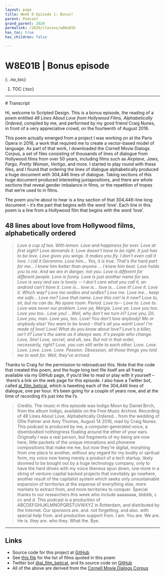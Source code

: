 ```yaml
---
layout: page
title: Week 8 Episode 1: Bonus!
parent: Podcast
grand_parent: 2020
permalink: /2020/classes/w08e01b
has_toc: true
has_children: false

---
```


# W8E01B | Bonus episode
{: .no_toc}

1. TOC
{:toc}



<!-- # Listen

<iframe src="https://anchor.fm/scripteddesign/embed/episodes/S01-W05-E02-Scripted-Design--Week-5-Episode-2-em84ke" height="102px" width="100%" frameborder="0" scrolling="no"></iframe>

<br>

[Leave a voice message for the show!](https://anchor.fm/scripteddesign/message){: .button}

### Subscribe

Subscribe to Scripted Design on your favourite podcast platform:

[Spotify](https://open.spotify.com/show/3sYD3KyPJXnIHUY2m2uFcy){: .button} [Apple Podcasts](https://podcasts.apple.com/nl/podcast/scripted-design/id1533696064?l=en){: .button} [Google Podcasts](https://www.google.com/podcasts?feed=aHR0cHM6Ly9hbmNob3IuZm0vcy8zN2QzMjZjNC9wb2RjYXN0L3Jzcw==){: .button} [Breaker](https://breaker.audio/scripted-design){: .button} [Pocket Casts](https://pca.st/h40ivs5f){: .button} [Anchor.fm](https://anchor.fm/scripteddesign){: .button} [RadioPublic](https://radiopublic.com/scripted-design-WaxpdP){: .button} [Castbox](https://castbox.fm/channel/Scripted-Design-id3371338){: .button} [RSS](https://anchor.fm/s/37d326c4/podcast/rss){: .button} -->

---

# Transcript

<!-- Copy and paste the converted output. -->


Hi, welcome to Scripted Design. This is a bonus episode, the reading of a poem entitled _48 Lines About Love from Hollywood Films, Alphabetically Ordered_, compiled by me, and performed by my good friend Craig Nunes, in front of a very appreciative crowd, on the fourteenth of August 2016.

This poem actually emerged from a project I was working on at the Paris Opera in 2016, a work that required me to create a vector-based model of language. As part of that work, I downloaded the Cornell Movie Dialogs Corpus, a set of files consisting of thousands of lines of dialogue from Hollywood films from over 50 years, including films such as _Airplane_, _Jaws_, _Fargo_, _Pretty Woman_, _Vertigo_, and more. I started to play round with these files, and I found that ordering the lines of dialogue alphabetically produced a huge document with 304,446 lines of dialogue. Taking sections of this huge document produced interesting juxtapositions, and there are whole sections that reveal gender imbalance in films, or the repetition of tropes that we’re used to in films.

The poem you’re about to hear is a tiny section of that 304,446-line long document – it’s the part that begins with the word ‘love’. Each line in this poem is a line from a Hollywood film that begins with the word ‘love’.


## 48 lines about love from Hollywood films, alphabetically ordered

>_Love a cup of tea. With lemon._
_Love and happiness for ever._
_Love at first sight?_
_Love demands it._
_Love doesn't have to be right. It just has to be love._
_Love gives you wings. It makes you fly. I don't even call it love. I call it Geronimo._
_Love him... Yes, it is true. That's the hard part for me... I knew him better than anyone ... I knew him best._
_Love holds you to me. And we are in danger, not you._
_Love is different for different people._
_Love is funny._
_Love is just another name for sex. Love is sexy and sex is lovely -- I don't care what you call it, an android can't have it._
_Love is... love is... love is..._
_Love it!_
_Love it._
_Love it. Which way?_
_Love me oodles and oodles?_
_Love me._
_Love me... keep me safe..._
_Love me?_
_Love that name._
_Love this car! Is it new?_
_Love to, sir, but no can do. No spare room. Period._
_Love to--_
_Love to._
_Love to._
_Love was never our problem._
_Love ya, Margie._
_Love ya._
_Love you too._
_Love you too.._
_Love you! ...Well, why don't we turn in?_
_Love you, Dil._
_Love you, man._
_Love you, too._
_Love! You don't love anybody! Me or anybody else! You want to be loved - that's all you want!_
_Love! I'm made of love!_
_Love! What do you know about love?_
_Love's a killer, isn't it?_
_Love's the same as it always was. It's people who change._
_Love, Sire!_
_Love, secret, and uh, sex. But not in that order, necessarily, right?_
_Love, you can still write to each other._
_Love._
_Love._
_Love._
_Love._
_Love._
_Love. Passion. Obsession, all those things you told me to wait for. Well, they've arrived._

Thanks to Craig for the permission to rebroadcast this. Note that the code that created this poem, and the huge long text file itself are all freely available via my GitHub page, if you’d like to read or play with it yourself – there’s a link on the web page for this episode. I also have a Twitter bot, called [al_film_betical](https://twitter.com/al_film_betical), which is tweeting each of the 304,446 lines of dialogue, one per hour. It’s been going for a couple of years now, and at the time of recording it’s just into the I’s.

> Credits. The music in this episode was Indigo Moon by Daniel Birch, from the album Indigo, available on the Free Music Archive. Recording of 48 Lines About Love, Alphabetically Ordered... from the wedding of Ollie Palmer and Amy Thomas, August 14 2016, read by Craig Nunes. This podcast is produced by me, a computer-generated voice, a disembodied nothingness floating around the ether of your ears. Originally I was a real person, but fragments of my being are now here, little packets of the unique intonations and phoneme compositions that make me me, but now they're digital, morphing from one place to another, without any regard for my bodily or spritual form, my voice now being merely a product of a tech startup, likely doomed to be bought out by a huge technology company, only to have the hard drives with my voice likeness spun down, one more in a string of venture-capital backed projects that inevitably go nowhere, another result of the capitalist system which seeks only unsustainable expansion of territories at the expense of everything else, more markets to extract from, and more territories to conquer. Special thanks to our researchers this week who include aaaaaaaa, bbbbb, c cc and d. This podcast is a production of ABCDEFGHIJKLMNOPQRSTUVWXYZ in Rotterdam, and distributed by the Internet. Our sponsors are. and. not forgetting. and also. with special help from. and production support from. I am. You are. We are. He is. they are. who they. What the. Bye.

---

## Links

*   Source code for this project at [GitHub](https://github.com/olliepalmer/48lines)
*   See [this file](https://github.com/olliepalmer/48lines/blob/master/48%20lines%20about%20love%2C%20alphabetically%20ordered%2C%20with%20film%20titles) for the list of films quoted in this poem
*   Twitter bot [@al_film_betical](https://twitter.com/al_film_betical), and its source code on [GitHub](https://github.com/olliepalmer/movielinesbot)
*   All of the above are derived from the [Cornell Movie Dialogs Corpus](http://www.cs.cornell.edu/~cristian/Cornell_Movie-Dialogs_Corpus.html)
